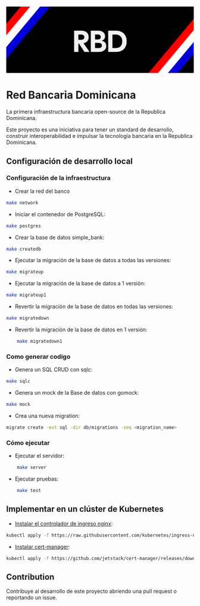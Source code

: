![Banner](/public/RBD_Banner.png)

# Red Bancaria Dominicana

La primera infraestructura bancaria open-source de la Republica Dominicana.

Este proyecto es una iniciativa para tener un standard de desarrollo, construir interoperabilidad e impulsar la tecnología bancaria en la Republica Dominicana.

## Configuración de desarrollo local

### Configuración de la infraestructura

- Crear la red del banco

```bash
make network
```

- Iniciar el contenedor de PostgreSQL:

```bash
make postgres
```

- Crear la base de datos simple_bank:

```bash
make createdb
```

- Ejecutar la migración de la base de datos a todas las versiones:

```bash
make migrateup
```

- Ejecutar la migración de la base de datos a 1 versión:

```bash
make migrateup1
```

- Revertir la migración de la base de datos en todas las versiones:

```bash
make migratedown
```

- Revertir la migración de la base de datos en 1 versión:

```bash
    make migratedown1
```

### Como generar codigo

- Genera un SQL CRUD con sqlc:

```bash
make sqlc
```

- Genera un mock de la Base de datos con gomock:

```bash
make mock
```

- Crea una nueva migration:

```bash
migrate create -ext sql -dir db/migrations -seq <migration_name>
```

### Cómo ejecutar

- Ejecutar el servidor:

```bash
    make server
```

- Ejecutar pruebas:

```bash
    make test
```

## Implementar en un clúster de Kubernetes

- [Instalar el controlador de ingreso nginx](https://kubernetes.github.io/ingress-nginx/deploy/#aws):

```bash
kubectl apply -f https://raw.githubusercontent.com/kubernetes/ingress-nginx/controller-v0.48.1/deploy/static/provider/aws/deploy.yaml
```

- [Instalar cert-manager](https://cert-manager.io/docs/installation/kubernetes/):

```bash
kubectl apply -f https://github.com/jetstack/cert-manager/releases/download/v1.4.0/cert-manager.yaml
```

## Contribution

Contribuye al desarrollo de este proyecto abriendo una pull request o reportando un issue.
